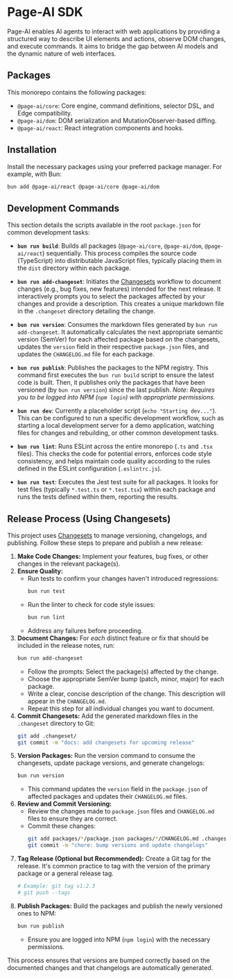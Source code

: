 # Page-AI SDK

Page-AI enables AI agents to interact with web applications by providing a structured way to describe UI elements and actions, observe DOM changes, and execute commands. It aims to bridge the gap between AI models and the dynamic nature of web interfaces.

## Packages

This monorepo contains the following packages:

*   `@page-ai/core`: Core engine, command definitions, selector DSL, and Edge compatibility.
*   `@page-ai/dom`: DOM serialization and MutationObserver-based diffing.
*   `@page-ai/react`: React integration components and hooks.

## Installation

Install the necessary packages using your preferred package manager. For example, with Bun:

```bash
bun add @page-ai/react @page-ai/core @page-ai/dom
```

## Development Commands

This section details the scripts available in the root `package.json` for common development tasks:

*   **`bun run build`**: Builds all packages (`@page-ai/core`, `@page-ai/dom`, `@page-ai/react`) sequentially. This process compiles the source code (TypeScript) into distributable JavaScript files, typically placing them in the `dist` directory within each package.

*   **`bun run add-changeset`**: Initiates the [Changesets](https://github.com/changesets/changesets) workflow to document changes (e.g., bug fixes, new features) intended for the next release. It interactively prompts you to select the packages affected by your changes and provide a description. This creates a unique markdown file in the `.changeset` directory detailing the change.

*   **`bun run version`**: Consumes the markdown files generated by `bun run add-changeset`. It automatically calculates the next appropriate semantic version (SemVer) for each affected package based on the changesets, updates the `version` field in their respective `package.json` files, and updates the `CHANGELOG.md` file for each package.

*   **`bun run publish`**: Publishes the packages to the NPM registry. This command first executes the `bun run build` script to ensure the latest code is built. Then, it publishes only the packages that have been versioned (by `bun run version`) since the last publish. *Note: Requires you to be logged into NPM (`npm login`) with appropriate permissions.*

*   **`bun run dev`**: Currently a placeholder script (`echo "Starting dev..."`). This can be configured to run a specific development workflow, such as starting a local development server for a demo application, watching files for changes and rebuilding, or other common development tasks.

*   **`bun run lint`**: Runs ESLint across the entire monorepo (`.ts` and `.tsx` files). This checks the code for potential errors, enforces code style consistency, and helps maintain code quality according to the rules defined in the ESLint configuration (`.eslintrc.js`).

*   **`bun run test`**: Executes the Jest test suite for all packages. It looks for test files (typically `*.test.ts` or `*.test.tsx`) within each package and runs the tests defined within them, reporting the results.
## Release Process (Using Changesets)

This project uses [Changesets](https://github.com/changesets/changesets) to manage versioning, changelogs, and publishing. Follow these steps to prepare and publish a new release:

1.  **Make Code Changes:** Implement your features, bug fixes, or other changes in the relevant package(s).
2.  **Ensure Quality:**
    *   Run tests to confirm your changes haven't introduced regressions:
        ```bash
        bun run test
        ```
    *   Run the linter to check for code style issues:
        ```bash
        bun run lint
        ```
    *   Address any failures before proceeding.
3.  **Document Changes:** For *each* distinct feature or fix that should be included in the release notes, run:
    ```bash
    bun run add-changeset
    ```
    *   Follow the prompts: Select the package(s) affected by the change.
    *   Choose the appropriate SemVer bump (patch, minor, major) for each package.
    *   Write a clear, concise description of the change. This description will appear in the `CHANGELOG.md`.
    *   Repeat this step for all individual changes you want to document.
4.  **Commit Changesets:** Add the generated markdown files in the `.changeset` directory to Git:
    ```bash
    git add .changeset/
    git commit -m "docs: add changesets for upcoming release"
    ```
5.  **Version Packages:** Run the version command to consume the changesets, update package versions, and generate changelogs:
    ```bash
    bun run version
    ```
    *   This command updates the `version` field in the `package.json` of affected packages and updates their `CHANGELOG.md` files.
6.  **Review and Commit Versioning:**
    *   Review the changes made to `package.json` files and `CHANGELOG.md` files to ensure they are correct.
    *   Commit these changes:
        ```bash
        git add packages/*/package.json packages/*/CHANGELOG.md .changeset/pre.json # Add other relevant files if needed
        git commit -m "chore: bump versions and update changelogs"
        ```
7.  **Tag Release (Optional but Recommended):** Create a Git tag for the release. It's common practice to tag with the version of the primary package or a general release tag.
    ```bash
    # Example: git tag v1.2.3
    # git push --tags
    ```
8.  **Publish Packages:** Build the packages and publish the newly versioned ones to NPM:
    ```bash
    bun run publish
    ```
    *   Ensure you are logged into NPM (`npm login`) with the necessary permissions.

This process ensures that versions are bumped correctly based on the documented changes and that changelogs are automatically generated.